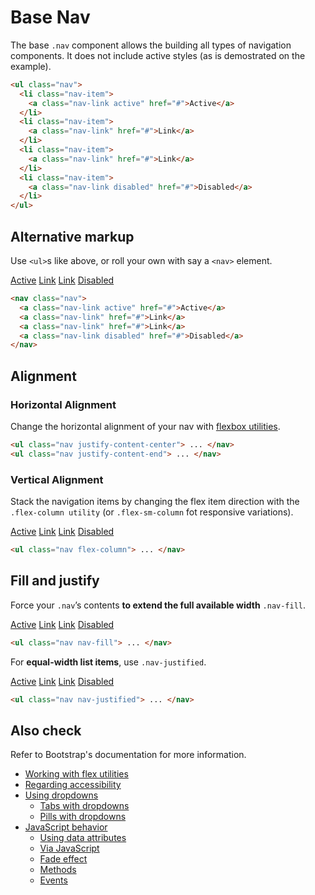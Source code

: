 # Base Nav

The base `.nav` component allows the building all types of navigation components. It does not include active styles (as is demostrated on the example).

<!-- STORY -->

```html
<ul class="nav">
  <li class="nav-item">
    <a class="nav-link active" href="#">Active</a>
  </li>
  <li class="nav-item">
    <a class="nav-link" href="#">Link</a>
  </li>
  <li class="nav-item">
    <a class="nav-link" href="#">Link</a>
  </li>
  <li class="nav-item">
    <a class="nav-link disabled" href="#">Disabled</a>
  </li>
</ul>
```

## Alternative markup

Use `<ul>`s like above, or roll your own with say a `<nav>` element.

<div class="doc-preview mb-0 py-3 px-3">
<div class="container">
  <nav class="nav">
    <a class="nav-link active" href="#">Active</a>
    <a class="nav-link" href="#">Link</a>
    <a class="nav-link" href="#">Link</a>
    <a class="nav-link disabled" href="#">Disabled</a>
  </nav>
</div>
</div>


```html
<nav class="nav">
  <a class="nav-link active" href="#">Active</a>
  <a class="nav-link" href="#">Link</a>
  <a class="nav-link" href="#">Link</a>
  <a class="nav-link disabled" href="#">Disabled</a>
</nav>
```

## Alignment

### Horizontal Alignment

Change the horizontal alignment of your nav with [flexbox utilities](https://getbootstrap.com/docs/4.0/layout/grid/#horizontal-alignment).

```html
<ul class="nav justify-content-center"> ... </nav>
<ul class="nav justify-content-end"> ... </nav>
```

### Vertical Alignment

Stack the navigation items by changing the flex item direction with the `.flex-column utility` (or  `.flex-sm-column` fot responsive variations).

<div class="doc-preview mb-0 py-3 px-3">
<div class="container">
  <nav class="nav flex-column">
    <a class="nav-link active" href="#">Active</a>
    <a class="nav-link" href="#">Link</a>
    <a class="nav-link" href="#">Link</a>
    <a class="nav-link disabled" href="#">Disabled</a>
  </nav>
</div>
</div>

```html
<ul class="nav flex-column"> ... </nav>
```

## Fill and justify

Force your `.nav`’s contents **to extend the full available width** `.nav-fill`.

<div class="doc-preview mb-0 py-3 px-3">
<div class="container">
  <nav class="nav nav-fill">
    <a class="nav-item nav-link active" href="#">Active</a>
    <a class="nav-item nav-link" href="#">Link</a>
    <a class="nav-item nav-link" href="#">Link</a>
    <a class="nav-item nav-link disabled" href="#">Disabled</a>
  </nav>
</div>
</div>

```html
<ul class="nav nav-fill"> ... </nav>
```

For **equal-width list items**, use `.nav-justified`.

<div class="doc-preview mb-0 py-3 px-3">
<div class="container">
  <nav class="nav nav-justified">
    <a class="nav-item nav-link active" href="#">Active</a>
    <a class="nav-item nav-link" href="#">Link</a>
    <a class="nav-item nav-link" href="#">Link</a>
    <a class="nav-item nav-link disabled" href="#">Disabled</a>
  </nav>
</div>
</div>

```html
<ul class="nav nav-justified"> ... </nav>
```

## Also check

Refer to Bootstrap's documentation for more information.

* [Working with flex utilities][0]
* [Regarding accessibility][1]
* [Using dropdowns][2]
  * [Tabs with dropdowns][3]
  * [Pills with dropdowns][4]
* [JavaScript behavior][5]
  * [Using data attributes][6]
  * [Via JavaScript][7]
  * [Fade effect][8]
  * [Methods][9]
  * [Events][10]

[0]: https://getbootstrap.com/docs/4.0/components/navs/#working-with-flex-utilities
[1]: https://getbootstrap.com/docs/4.0/components/navs/#regarding-accessibility
[2]: https://getbootstrap.com/docs/4.0/components/navs/#using-dropdowns
[3]: https://getbootstrap.com/docs/4.0/components/navs/#tabs-with-dropdowns
[4]: https://getbootstrap.com/docs/4.0/components/navs/#pills-with-dropdowns
[5]: https://getbootstrap.com/docs/4.0/components/navs/#javascript-behavior
[6]: https://getbootstrap.com/docs/4.0/components/navs/#using-data-attributes
[7]: https://getbootstrap.com/docs/4.0/components/navs/#via-javascript
[8]: https://getbootstrap.com/docs/4.0/components/navs/#fade-effect
[9]: https://getbootstrap.com/docs/4.0/components/navs/#methods
[10]: https://getbootstrap.com/docs/4.0/components/navs/#events